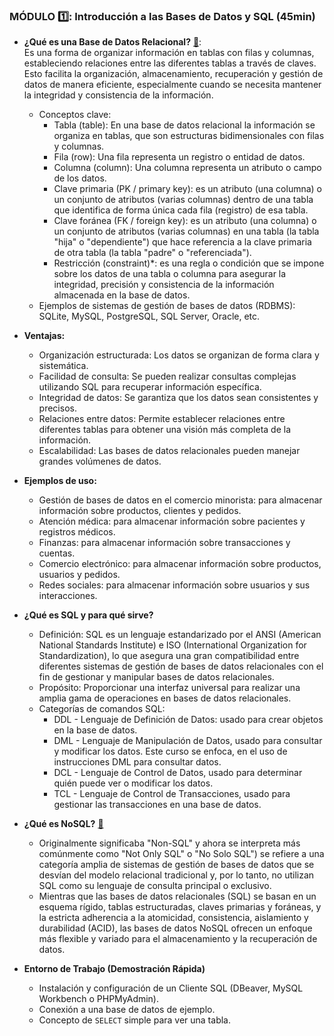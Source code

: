 ### MÓDULO :one:: Introducción a las Bases de Datos y SQL (45min)

- **¿Qué es una Base de Datos Relacional?** [🔗](https://www.oracle.com/lad/database/what-is-a-relational-database/):  
Es una forma de organizar información en tablas con filas y columnas, estableciendo relaciones entre las diferentes tablas a través de claves. Esto facilita la organización, almacenamiento, recuperación y gestión de datos de manera eficiente, especialmente cuando se necesita mantener la integridad y consistencia de la información. 
  + Conceptos clave:
    + Tabla (table): En una base de datos relacional la información se organiza en tablas, que son estructuras bidimensionales con filas y columnas. 
    + Fila (row): Una fila representa un registro o entidad de datos.
    + Columna (column): Una columna representa un atributo o campo de los datos.
    + Clave primaria (PK / primary key): es un atributo (una columna) o un conjunto de atributos (varias columnas) dentro de una tabla que identifica de forma única cada fila (registro) de esa tabla.
    + Clave foránea (FK / foreign key): es un atributo (una columna) o un conjunto de atributos (varias columnas) en una tabla (la tabla "hija" o "dependiente") que hace referencia a la clave primaria de otra tabla (la tabla "padre" o "referenciada").
    + Restricción (constraint)*: es una regla o condición que se impone sobre los datos de una tabla o columna para asegurar la integridad, precisión y consistencia de la información almacenada en la base de datos.
  + Ejemplos de sistemas de gestión de bases de datos (RDBMS): SQLite, MySQL, PostgreSQL, SQL Server, Oracle, etc.

- **Ventajas:**
  + Organización estructurada: Los datos se organizan de forma clara y sistemática.
  + Facilidad de consulta: Se pueden realizar consultas complejas utilizando SQL para recuperar información específica.
  + Integridad de datos: Se garantiza que los datos sean consistentes y precisos.
  + Relaciones entre datos: Permite establecer relaciones entre diferentes tablas para obtener una visión más completa de la información.
  + Escalabilidad: Las bases de datos relacionales pueden manejar grandes volúmenes de datos.

- **Ejemplos de uso:**
  + Gestión de bases de datos en el comercio minorista: para almacenar información sobre productos, clientes y pedidos.
  + Atención médica: para almacenar información sobre pacientes y registros médicos.
  + Finanzas: para almacenar información sobre transacciones y cuentas.
  + Comercio electrónico: para almacenar información sobre productos, usuarios y pedidos.
  + Redes sociales: para almacenar información sobre usuarios y sus interacciones.

- **¿Qué es SQL y para qué sirve?**
  + Definición: SQL es un lenguaje estandarizado por el ANSI (American National Standards Institute) e ISO (International Organization for Standardization), lo que asegura una gran compatibilidad entre diferentes sistemas de gestión de bases de datos relacionales con el fin de gestionar y manipular bases de datos relacionales.
  + Propósito: Proporcionar una interfaz universal para realizar una amplia gama de operaciones en bases de datos relacionales.
  + Categorías de comandos SQL:
    + DDL - Lenguaje de Definición de Datos: usado para crear objetos en la base de datos.
    + DML - Lenguaje de Manipulación de Datos, usado para consultar y modificar los datos. Este curso se enfoca, en el uso de instrucciones DML para consultar datos.
    + DCL - Lenguaje de Control de Datos, usado para determinar quién puede ver o modificar los datos.
    + TCL - Lenguaje de Control de Transacciones, usado para gestionar las transacciones en una base de datos.
   
- **¿Qué es NoSQL?** [🔗](https://www.oracle.com/lad/database/nosql/what-is-nosql/)
  + Originalmente significaba "Non-SQL" y ahora se interpreta más comúnmente como "Not Only SQL" o "No Solo SQL") se refiere a una categoría amplia de sistemas de gestión de bases de datos que se desvían del modelo relacional tradicional y, por lo tanto, no utilizan SQL como su lenguaje de consulta principal o exclusivo.
  + Mientras que las bases de datos relacionales (SQL) se basan en un esquema rígido, tablas estructuradas, claves primarias y foráneas, y la estricta adherencia a la atomicidad, consistencia, aislamiento y durabilidad (ACID), las bases de datos NoSQL ofrecen un enfoque más flexible y variado para el almacenamiento y la recuperación de datos.

- **Entorno de Trabajo (Demostración Rápida)**
  + Instalación y configuración de un Cliente SQL (DBeaver, MySQL Workbench o PHPMyAdmin).
  + Conexión a una base de datos de ejemplo.
  + Concepto de `SELECT` simple para ver una tabla.
